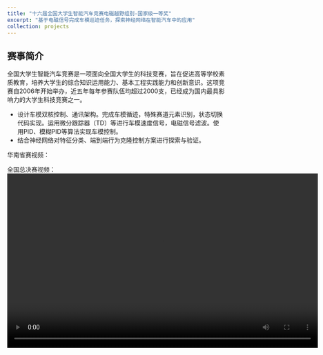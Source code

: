 ```yaml
---
title: "十六届全国大学生智能汽车竞赛电磁越野组别-国家级一等奖"
excerpt: "基于电磁信号完成车模巡迹任务，探索神经网络在智能汽车中的应用"
collection: projects
---
```

## 赛事简介
全国大学生智能汽车竞赛是一项面向全国大学生的科技竞赛，旨在促进高等学校素质教育，培养大学生的综合知识运用能力、基本工程实践能力和创新意识。这项竞赛自2006年开始举办，近五年每年参赛队伍均超过2000支，已经成为国内最具影响力的大学生科技竞赛之一。  
  
* 设计车模双核控制、通讯架构。完成车模循迹，特殊赛道元素识别，状态切换代码实现。运用微分跟踪器（TD）等进行车模速度信号，电磁信号滤波。使用PID、模糊PID等算法实现车模控制。
* 结合神经网络对特征分类、端到端行为克隆控制方案进行探索与验证。

华南省赛视频：  

全国总决赛视频： 
 <video width="720" height="405" controls>
  <source src="https://hitsz-wyy.github.io/video/GuoSai.mp4" type="video/mp4">
  Your browser does not support the video tag.
</video>

